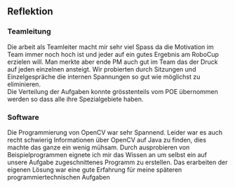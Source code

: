 ## Reflektion

### Teamleitung  

Die arbeit als Teamleiter macht mir sehr viel Spass da die Motivation im Team immer noch hoch ist und jeder auf ein gutes Ergebnis am RoboCup erzielen will. Man merkte aber ende PM auch gut im Team das der Druck auf jeden einzelnen ansteigt. Wir probierten durch Sitzungen und Einzelgespräche die internen Spannungen so gut wie möglichst zu eliminieren.   
Die Verteilung der Aufgaben konnte grösstenteils vom POE übernommen werden so dass alle ihre Spezialgebiete haben.  

### Software   

Die Programmierung von OpenCV war sehr Spannend. Leider war es auch recht schwierig Informationen über OpenCV auf Java zu finden, dies machte das ganze ein wenig mühsam. Durch ausprobieren von Beispielprogrammen eignete ich mir das Wissen an um selbst ein auf unsere Aufgabe zugeschnittenes Programm zu erstellen. Das erarbeiten der eigenen Lösung war eine gute Erfahrung für meine späteren programmiertechnischen Aufgaben  


